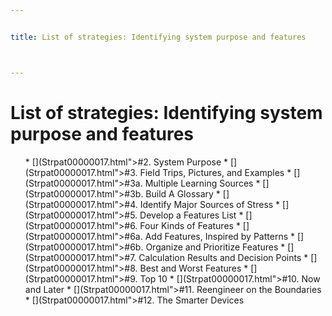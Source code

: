 ```yaml
---


title: List of strategies: Identifying system purpose and features



---
```


# List of strategies: Identifying system purpose and features 

<ul>
* [](Strpat00000017.html">#2.</a> System Purpose</li>
* [](Strpat00000017.html">#3.</a> Field Trips, Pictures, and Examples</li>
* [](Strpat00000017.html">#3a.</a> Multiple Learning Sources</li>
* [](Strpat00000017.html">#3b.</a> Build A Glossary</li>
* [](Strpat00000017.html">#4.</a> Identify Major Sources of Stress</li>
* [](Strpat00000017.html">#5.</a> Develop a Features List</li>
* [](Strpat00000017.html">#6.</a> Four Kinds of Features</li>
* [](Strpat00000017.html">#6a.</a> Add Features, Inspired by Patterns</li>
* [](Strpat00000017.html">#6b.</a> Organize and Prioritize Features</li>
* [](Strpat00000017.html">#7.</a> Calculation Results and Decision Points</li>
* [](Strpat00000017.html">#8.</a> Best and Worst Features</li>
* [](Strpat00000017.html">#9.</a> Top 10</li>
* [](Strpat00000017.html">#10.</a> Now and Later</li>
* [](Strpat00000017.html">#11.</a> Reengineer on the Boundaries</li>
* [](Strpat00000017.html">#12.</a> The Smarter Devices</li>
</ul>



